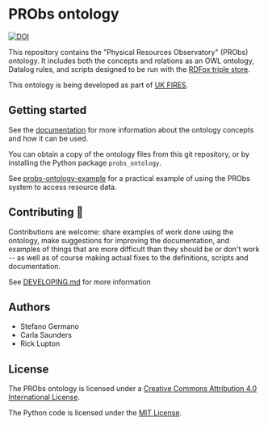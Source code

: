 # PRObs ontology

[![DOI](https://zenodo.org/badge/DOI/10.5281/zenodo.5052738.svg)](https://doi.org/10.5281/zenodo.5052738)

This repository contains the "Physical Resources Observatory" (PRObs) ontology. It includes both the concepts and relations as an OWL ontology, Datalog rules, and scripts designed to be run with  the [RDFox triple store](https://www.oxfordsemantic.tech/product). 

This ontology is being developed as part of [UK FIRES](https://ukfires.org).

## Getting started

See the [documentation](https://probs-ontology.netlify.app/) for more information about the ontology concepts and how it can be used.

You can obtain a copy of the ontology files from this git repository, or by installing the Python package `probs_ontology`.

See [probs-ontology-example](https://github.com/ukfires/probs-ontology-example/) for a practical example of using the PRObs system to access resource data.

## Contributing 🎁

Contributions are welcome: share examples of work done using the ontology, make suggestions for improving the documentation, and examples of things that are more difficult than they should be or don't work -- as well as of course making actual fixes to the definitions, scripts and documentation.

See [DEVELOPING.md](DEVELOPING.md) for more information

## Authors

- Stefano Germano
- Carla Saunders
- Rick Lupton

## License

The PRObs ontology is licensed under a [Creative Commons Attribution 4.0 International License](http://creativecommons.org/licenses/by/4.0/).

The Python code is licensed under the [MIT License](probs_ontology/runner/LICENSE).
